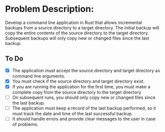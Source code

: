 # Problem Description:
Develop a command line application in Rust that allows incremental backups from a source directory to a target directory. The initial backup will copy the entire contents of the source directory to the target directory. Subsequent backups will only copy new or changed files since the last backup.

## To Do

- [x] The application must accept the source directory and target directory as command line arguments.
- [x] You must check if the source directory and target directory exist.
- [x] If you are running the application for the first time, you must make a complete copy from the source directory to the target directory 
- [ ] On subsequent runs, you should only copy new or changed files since the last backup.
- [ ] The application must keep a record of the last backup performed, so it must track the date and time of the last successful backup.
- [ ] It should handle errors and provide clear messages to the user in case of problems.